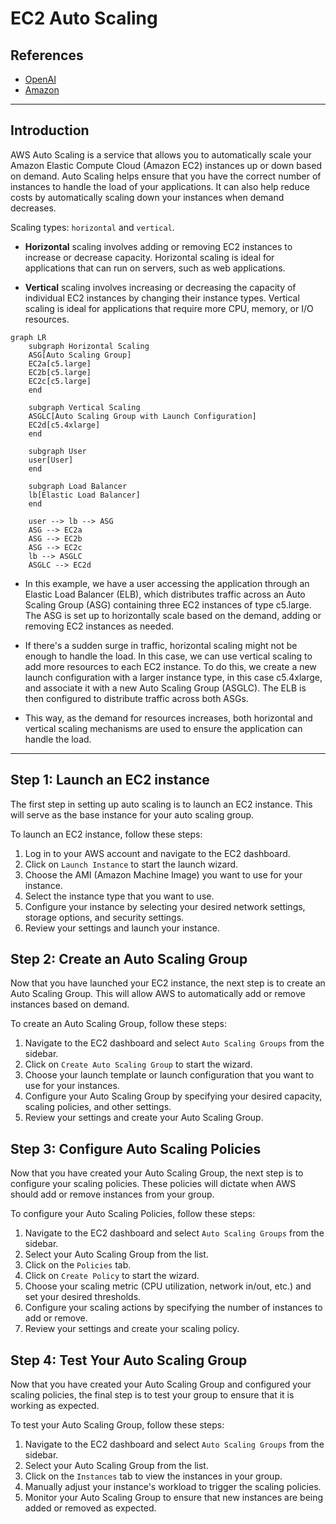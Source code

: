 # EC2 Auto Scaling

## References

- [OpenAI](http://chat.openai.com)
- [Amazon](https://aws.amazon.com/getting-started/)

---

## Introduction

AWS Auto Scaling is a service that allows you to automatically scale your
Amazon Elastic Compute Cloud (Amazon EC2) instances up or down based on demand.
Auto Scaling helps ensure that you have the correct number of instances to
handle the load of your applications. It can also help reduce costs by
automatically scaling down your instances when demand decreases.

Scaling types: `horizontal` and `vertical`.

- **Horizontal** scaling involves adding or removing EC2 instances to increase or
  decrease capacity. Horizontal scaling is ideal for applications that can
  run on servers, such as web applications.

- **Vertical** scaling involves increasing or decreasing the capacity of individual
  EC2 instances by changing their instance types. Vertical scaling is ideal
  for applications that require more CPU, memory, or I/O resources.

```mermaid
graph LR
    subgraph Horizontal Scaling
    ASG[Auto Scaling Group]
    EC2a[c5.large]
    EC2b[c5.large]
    EC2c[c5.large]
    end

    subgraph Vertical Scaling
    ASGLC[Auto Scaling Group with Launch Configuration]
    EC2d[c5.4xlarge]
    end

    subgraph User
    user[User]
    end

    subgraph Load Balancer
    lb[Elastic Load Balancer]
    end

    user --> lb --> ASG
    ASG --> EC2a
    ASG --> EC2b
    ASG --> EC2c
    lb --> ASGLC
    ASGLC --> EC2d

```

- In this example, we have a user accessing the application through an Elastic
  Load Balancer (ELB), which distributes traffic across an Auto Scaling Group
  (ASG) containing three EC2 instances of type c5.large. The ASG is set up to
  horizontally scale based on the demand, adding or removing EC2 instances as
  needed.

- If there's a sudden surge in traffic, horizontal scaling might not
  be enough to handle the load. In this case, we can use vertical scaling to
  add more resources to each EC2 instance. To do this, we create a new launch
  configuration with a larger instance type, in this case c5.4xlarge, and
  associate it with a new Auto Scaling Group (ASGLC). The ELB is then
  configured to distribute traffic across both ASGs.

- This way, as the demand for resources increases, both horizontal and vertical
  scaling mechanisms are used to ensure the application can handle the load.

---

## Step 1: Launch an EC2 instance

The first step in setting up auto scaling is to launch an EC2 instance. This
will serve as the base instance for your auto scaling group.

To launch an EC2 instance, follow these steps:

1. Log in to your AWS account and navigate to the EC2 dashboard.
2. Click on `Launch Instance` to start the launch wizard.
3. Choose the AMI (Amazon Machine Image) you want to use for your instance.
4. Select the instance type that you want to use.
5. Configure your instance by selecting your desired network settings, storage options, and security settings.
6. Review your settings and launch your instance.

## Step 2: Create an Auto Scaling Group

Now that you have launched your EC2 instance, the next step is to create an
Auto Scaling Group. This will allow AWS to automatically add or remove
instances based on demand.

To create an Auto Scaling Group, follow these steps:

1. Navigate to the EC2 dashboard and select `Auto Scaling Groups` from the sidebar.
2. Click on `Create Auto Scaling Group` to start the wizard.
3. Choose your launch template or launch configuration that you want to use for your instances.
4. Configure your Auto Scaling Group by specifying your desired capacity, scaling policies, and other settings.
5. Review your settings and create your Auto Scaling Group.

## Step 3: Configure Auto Scaling Policies

Now that you have created your Auto Scaling Group, the next step is to
configure your scaling policies. These policies will dictate when AWS should
add or remove instances from your group.

To configure your Auto Scaling Policies, follow these steps:

1. Navigate to the EC2 dashboard and select `Auto Scaling Groups` from the sidebar.
2. Select your Auto Scaling Group from the list.
3. Click on the `Policies` tab.
4. Click on `Create Policy` to start the wizard.
5. Choose your scaling metric (CPU utilization, network in/out, etc.) and set your desired thresholds.
6. Configure your scaling actions by specifying the number of instances to add or remove.
7. Review your settings and create your scaling policy.

## Step 4: Test Your Auto Scaling Group

Now that you have created your Auto Scaling Group and configured your scaling
policies, the final step is to test your group to ensure that it is working as
expected.

To test your Auto Scaling Group, follow these steps:

1. Navigate to the EC2 dashboard and select `Auto Scaling Groups` from the sidebar.
2. Select your Auto Scaling Group from the list.
3. Click on the `Instances` tab to view the instances in your group.
4. Manually adjust your instance's workload to trigger the scaling policies.
5. Monitor your Auto Scaling Group to ensure that new instances are being added or removed as expected.

